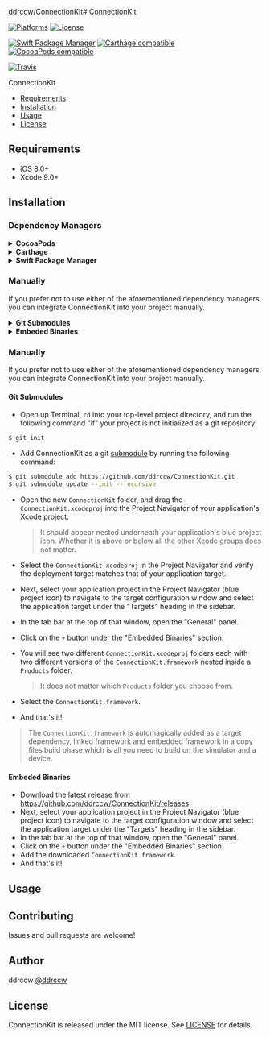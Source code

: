 ddrccw/ConnectionKit# ConnectionKit

[![Platforms](https://img.shields.io/cocoapods/p/ConnectionKit.svg)](https://cocoapods.org/pods/ConnectionKit)
[![License](https://img.shields.io/cocoapods/l/ConnectionKit.svg)](https://raw.githubusercontent.com/ddrccw/ConnectionKit/master/LICENSE)

[![Swift Package Manager](https://img.shields.io/badge/Swift%20Package%20Manager-compatible-brightgreen.svg)](https://github.com/apple/swift-package-manager)
[![Carthage compatible](https://img.shields.io/badge/Carthage-compatible-4BC51D.svg?style=flat)](https://github.com/Carthage/Carthage)
[![CocoaPods compatible](https://img.shields.io/cocoapods/v/ConnectionKit.svg)](https://cocoapods.org/pods/ConnectionKit)

[![Travis](https://img.shields.io/travis/ddrccw/ConnectionKit/master.svg)](https://travis-ci.org/ddrccw/ConnectionKit/branches)

ConnectionKit

- [Requirements](#requirements)
- [Installation](#installation)
- [Usage](#usage)
- [License](#license)

## Requirements

- iOS 8.0+ 
- Xcode 9.0+

## Installation

### Dependency Managers
<details>
  <summary><strong>CocoaPods</strong></summary>

[CocoaPods](http://cocoapods.org) is a dependency manager for Cocoa projects. You can install it with the following command:

```bash
$ gem install cocoapods
```

To integrate ConnectionKit into your Xcode project using CocoaPods, specify it in your `Podfile`:

```ruby
source 'https://github.com/CocoaPods/Specs.git'
platform :ios, '8.0'
use_frameworks!

pod 'ConnectionKit', '~> 3.0.0'
```

Then, run the following command:

```bash
$ pod install
```

</details>

<details>
  <summary><strong>Carthage</strong></summary>

[Carthage](https://github.com/Carthage/Carthage) is a decentralized dependency manager that automates the process of adding frameworks to your Cocoa application.

You can install Carthage with [Homebrew](http://brew.sh/) using the following command:

```bash
$ brew update
$ brew install carthage
```

To integrate ConnectionKit into your Xcode project using Carthage, specify it in your `Cartfile`:

```ogdl
github "ddrccw/ConnectionKit" ~> 3.0.0
```

</details>

<details>
  <summary><strong>Swift Package Manager</strong></summary>

To use ConnectionKit as a [Swift Package Manager](https://swift.org/package-manager/) package just add the following in your Package.swift file.

``` swift
import PackageDescription

let package = Package(
    name: "HelloConnectionKit",
    dependencies: [
        .Package(url: "https://github.com/ddrccw/ConnectionKit.git", .upToNextMajor(from: "3.0.0"))
    ]
)
```
</details>

### Manually

If you prefer not to use either of the aforementioned dependency managers, you can integrate ConnectionKit into your project manually.

<details>
  <summary><strong>Git Submodules</strong></summary><p>

- Open up Terminal, `cd` into your top-level project directory, and run the following command "if" your project is not initialized as a git repository:

```bash
$ git init
```

- Add ConnectionKit as a git [submodule](http://git-scm.com/docs/git-submodule) by running the following command:

```bash
$ git submodule add https://github.com/ddrccw/ConnectionKit.git
$ git submodule update --init --recursive
```

- Open the new `ConnectionKit` folder, and drag the `ConnectionKit.xcodeproj` into the Project Navigator of your application's Xcode project.

    > It should appear nested underneath your application's blue project icon. Whether it is above or below all the other Xcode groups does not matter.

- Select the `ConnectionKit.xcodeproj` in the Project Navigator and verify the deployment target matches that of your application target.
- Next, select your application project in the Project Navigator (blue project icon) to navigate to the target configuration window and select the application target under the "Targets" heading in the sidebar.
- In the tab bar at the top of that window, open the "General" panel.
- Click on the `+` button under the "Embedded Binaries" section.
- You will see two different `ConnectionKit.xcodeproj` folders each with two different versions of the `ConnectionKit.framework` nested inside a `Products` folder.

    > It does not matter which `Products` folder you choose from.

- Select the `ConnectionKit.framework`.

- And that's it!

> The `ConnectionKit.framework` is automagically added as a target dependency, linked framework and embedded framework in a copy files build phase which is all you need to build on the simulator and a device.

</p></details>

<details>
  <summary><strong>Embeded Binaries</strong></summary><p>

- Download the latest release from https://github.com/ddrccw/ConnectionKit/releases
- Next, select your application project in the Project Navigator (blue project icon) to navigate to the target configuration window and select the application target under the "Targets" heading in the sidebar.
- In the tab bar at the top of that window, open the "General" panel.
- Click on the `+` button under the "Embedded Binaries" section.
- Add the downloaded `ConnectionKit.framework`.
- And that's it!

</p></details>

### Manually

If you prefer not to use either of the aforementioned dependency managers, you can integrate ConnectionKit into your project manually.

#### Git Submodules

- Open up Terminal, `cd` into your top-level project directory, and run the following command "if" your project is not initialized as a git repository:

```bash
$ git init
```

- Add ConnectionKit as a git [submodule](http://git-scm.com/docs/git-submodule) by running the following command:

```bash
$ git submodule add https://github.com/ddrccw/ConnectionKit.git
$ git submodule update --init --recursive
```

- Open the new `ConnectionKit` folder, and drag the `ConnectionKit.xcodeproj` into the Project Navigator of your application's Xcode project.

    > It should appear nested underneath your application's blue project icon. Whether it is above or below all the other Xcode groups does not matter.

- Select the `ConnectionKit.xcodeproj` in the Project Navigator and verify the deployment target matches that of your application target.
- Next, select your application project in the Project Navigator (blue project icon) to navigate to the target configuration window and select the application target under the "Targets" heading in the sidebar.
- In the tab bar at the top of that window, open the "General" panel.
- Click on the `+` button under the "Embedded Binaries" section.
- You will see two different `ConnectionKit.xcodeproj` folders each with two different versions of the `ConnectionKit.framework` nested inside a `Products` folder.

    > It does not matter which `Products` folder you choose from.

- Select the `ConnectionKit.framework`.

- And that's it!

> The `ConnectionKit.framework` is automagically added as a target dependency, linked framework and embedded framework in a copy files build phase which is all you need to build on the simulator and a device.

#### Embeded Binaries

- Download the latest release from https://github.com/ddrccw/ConnectionKit/releases
- Next, select your application project in the Project Navigator (blue project icon) to navigate to the target configuration window and select the application target under the "Targets" heading in the sidebar.
- In the tab bar at the top of that window, open the "General" panel.
- Click on the `+` button under the "Embedded Binaries" section.
- Add the downloaded `ConnectionKit.framework`.
- And that's it!

## Usage

## Contributing

Issues and pull requests are welcome!

## Author

ddrccw [@ddrccw](https://github.com/ddrccw)

## License

ConnectionKit is released under the MIT license. See [LICENSE](https://github.com/ddrccw/ConnectionKit/blob/master/LICENSE) for details.
